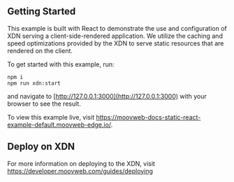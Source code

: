 ## Getting Started

This example is built with React to demonstrate the use and configuration of XDN serving a client-side-rendered application. We utilize the caching and speed optimizations provided by the XDN to serve static resources that are rendered on the client.

To get started with this example, run:

```
npm i
npm run xdn:start
```

and navigate to [http://127.0.0.1:3000](http://127.0.0.1:3000) with your browser to see the result.

To view this example live, visit https://moovweb-docs-static-react-example-default.moovweb-edge.io/.

## Deploy on XDN

For more information on deploying to the XDN, visit https://developer.moovweb.com/guides/deploying

